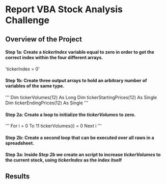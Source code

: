 # Report VBA Stock Analysis Challenge
## Overview of the Project

#### Step 1a: Create a *tickerIndex* variable equal to zero in order to get the correct index within the four different arrays.

'tickerIndex = 0'

#### Step 1b: Create three output arrays to hold an arbitrary number of variables of the same type.

'''
Dim tickerVolumes(12) As Long
Dim tickerStartingPrices(12) As Single
Dim tickerEndingPrices(12) As Single
'''

#### Step 2a: Create a loop to initialize the *tickerVolumes* to zero.

'''
For i = 0 To 11
        tickerVolumes(i) = 0
    Next i
'''

#### Step 2b: Create a second loop that can be executed over all raws in a spreadsheet.


#### Step 3a: Inside *Step 2b* we create an script to increase *tickerVolumes* to the current stock, using *tickerIndex* as the index itself


## Results
